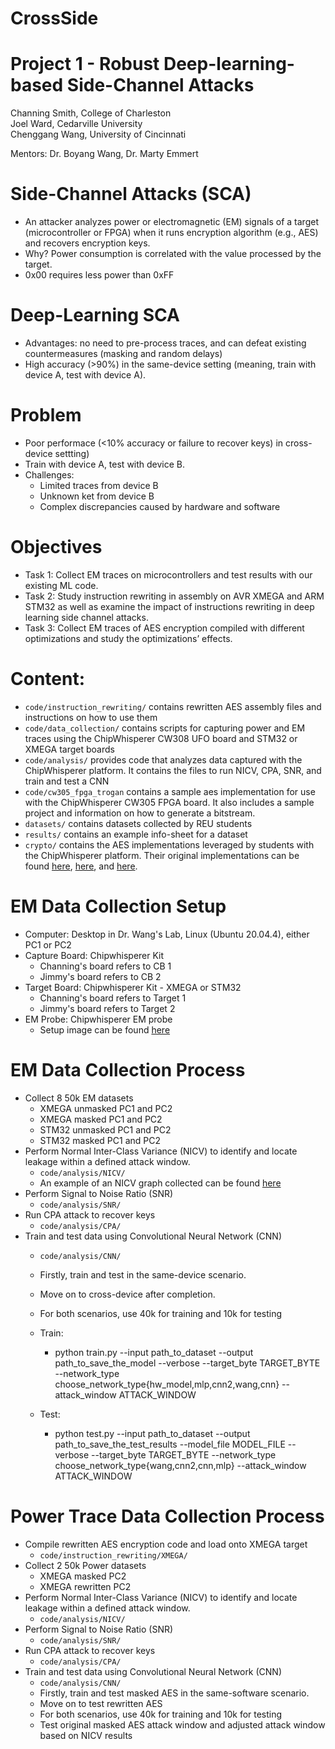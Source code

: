 # CrossSide
# Project 1 - Robust Deep-learning-based Side-Channel Attacks
Channing Smith, College of Charleston <br />
Joel Ward, Cedarville University <br />
Chenggang Wang, University of Cincinnati <br />

Mentors: Dr. Boyang Wang, Dr. Marty Emmert

# Side-Channel Attacks (SCA)
* An attacker analyzes power or electromagnetic (EM) signals of a target (microcontroller or FPGA) when it runs encryption algorithm (e.g., AES) and recovers encryption keys.
* Why? Power consumption is correlated with the value processed by the target.
* 0x00 requires less power than 0xFF

# Deep-Learning SCA
* Advantages: no need to pre-process traces, and can defeat existing countermeasures (masking and random delays)
* High accuracy (>90%) in the same-device setting (meaning, train with device A, test with device A).

# Problem
* Poor performace (<10% accuracy or failure to recover keys) in cross-device settting) 
* Train with device A, test with device B.
* Challenges:  
  * Limited traces from device B
  * Unknown ket from device B
  * Complex discrepancies caused by hardware and software
 
 # Objectives
 * Task 1: Collect EM traces on microcontrollers and test results with our existing ML code.
 * Task 2: Study instruction rewriting in assembly on AVR XMEGA and ARM STM32 as well as examine the impact of instructions rewriting in deep learning side channel attacks.
 * Task 3: Collect EM traces of AES encryption compiled with different optimizations and study the optimizations’ effects.
 
 # Content:
 * ```code/instruction_rewriting/``` contains rewritten AES assembly files and instructions on how to use them
 * ```code/data_collection/``` contains scripts for capturing power and EM traces using the ChipWhisperer CW308 UFO board and STM32 or XMEGA target boards
 * ```code/analysis/``` provides code that analyzes data captured with the ChipWhisperer platform. It contains the files to run NICV, CPA, SNR, and train and test a CNN
 * ```code/cw305_fpga_trogan``` contains a sample aes implementation for use with the ChipWhisperer CW305 FPGA board. It also includes a sample project and information on how to generate a bitstream.
 * ```datasets/``` contains datasets collected by REU students
 * ```results/``` contains an example info-sheet for a dataset
 * ```crypto/``` contains the AES implementations leveraged by students with the ChipWhisperer platform. Their original implementations can be found [here](https://github.com/Ko-/aes-armcortexm), [here](https://github.com/ANSSI-FR/secAES-ATmega8515), and [here](https://github.com/kokke/tiny-AES-c).

 
 # EM Data Collection Setup
 * Computer: Desktop in Dr. Wang's Lab, Linux (Ubuntu 20.04.4), either PC1 or PC2
 * Capture Board: Chipwhisperer Kit
   * Channing's board refers to CB 1
   * Jimmy's board refers to CB 2
 * Target Board: Chipwhisperer Kit - XMEGA or STM32
   * Channing's board refers to Target 1
   * Jimmy's board refers to Target 2
 * EM Probe: Chipwhisperer EM probe
   * Setup image can be found [here](EM_probe_setup.png)

# EM Data Collection Process
* Collect 8 50k EM datasets
  * XMEGA unmasked PC1 and PC2
  * XMEGA masked PC1 and PC2
  * STM32 unmasked PC1 and PC2
  * STM32 masked PC1 and PC2
* Perform Normal Inter-Class Variance (NICV) to identify and locate leakage within a defined attack window.
  * ```code/analysis/NICV/```
  * An example of an NICV graph collected can be found [here](NICV_XMEGAun_example.png)
* Perform Signal to Noise Ratio (SNR)
  * ```code/analysis/SNR/```
* Run CPA attack to recover keys
  * ```code/analysis/CPA/```
* Train and test data using Convolutional Neural Network (CNN)
  * ```code/analysis/CNN/```
  * Firstly, train and test in the same-device scenario.
  * Move on to cross-device after completion. 
  * For both scenarios, use 40k for training and 10k for testing

  * Train:
    * python train.py --input path_to_dataset --output path_to_save_the_model --verbose --target_byte TARGET_BYTE --network_type choose_network_type{hw_model,mlp,cnn2,wang,cnn} --attack_window ATTACK_WINDOW
  * Test:
    * python test.py --input path_to_dataset --output path_to_save_the_test_results --model_file MODEL_FILE --verbose --target_byte TARGET_BYTE --network_type choose_network_type{wang,cnn2,cnn,mlp} --attack_window ATTACK_WINDOW



# Power Trace Data Collection Process
* Compile rewritten AES encryption code and load onto XMEGA target
  * ```code/instruction_rewriting/XMEGA/``` 
* Collect 2 50k Power datasets
  * XMEGA masked PC2
  * XMEGA rewritten PC2
* Perform Normal Inter-Class Variance (NICV) to identify and locate leakage within a defined attack window.
  * ```code/analysis/NICV/```
* Perform Signal to Noise Ratio (SNR)
  * ```code/analysis/SNR/```
* Run CPA attack to recover keys
  * ```code/analysis/CPA/```
* Train and test data using Convolutional Neural Network (CNN)
  * ```code/analysis/CNN/```
  * Firstly, train and test masked AES in the same-software scenario.
  * Move on to test rewritten AES 
  * For both scenarios, use 40k for training and 10k for testing
  * Test original masked AES attack window and adjusted attack window based on NICV results




